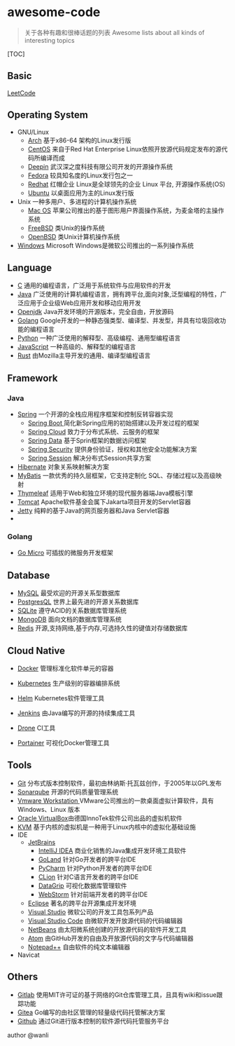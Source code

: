 # awesome-code

> 关于各种有趣和很棒话题的列表 Awesome lists about all kinds of interesting topics

[TOC]

## Basic

[LeetCode](https://leetcode-cn.com/)

## Operating System

- GNU/Linux
  - [Arch](https://www.archlinux.org/) 基于x86-64 架构的Linux发行版 
  - [CentOS](https://www.centos.org/) 来自于Red Hat Enterprise Linux依照开放源代码规定发布的源代码所编译而成
  - [Deepin](https://www.deepin.org/) 武汉深之度科技有限公司开发的开源操作系统
  - [Fedora](https://getfedora.org/) 较具知名度的Linux发行包之一
  - [Redhat](https://www.redhat.com/zh/technologies/linux-platforms/enterprise-linux) 红帽企业 Linux是全球领先的企业 Linux 平台, 开源操作系统(OS)
  - [Ubuntu](https://ubuntu.com/) 以桌面应用为主的Linux发行版
- Unix 一种多用户、多进程的计算机操作系统
  - [Mac OS](https://www.apple.com/macos) 苹果公司推出的基于图形用户界面操作系统，为麦金塔的主操作系统
  - [FreeBSD](https://www.freebsd.org/) 类Unix的操作系统
  - [OpenBSD](https://www.openbsd.org/) 类Unix计算机操作系统
- [Windows](https://www.microsoft.com/en-us/windows/get-windows-10) Microsoft Windows是微软公司推出的一系列操作系统

## Language

- [C](https://en.wikipedia.org/wiki/C_(programming_language)) 通用的编程语言，广泛用于系统软件与应用软件的开发
- [Java](https://www.oracle.com/technetwork/java/javase/downloads/index.html) 广泛使用的计算机编程语言，拥有跨平台,面向对象,泛型编程的特性，广泛应用于企业级Web应用开发和移动应用开发
- [Openjdk](https://openjdk.java.net/) Java开发环境的开源版本，完全自由，开放源码
- [Golang](https://golang.org/) Google开发的一种静态强类型、编译型、并发型，并具有垃圾回收功能的编程语言
- [Python](https://www.python.org) 一种广泛使用的解释型、高级编程、通用型编程语言
- [JavaScript](https://www.w3schools.com/js/) 一种高级的、解释型的编程语言
- [Rust](https://www.rust-lang.org/) 由Mozilla主导开发的通用、编译型编程语言

## Framework

### Java

- [Spring](https://openjdk.java.net/) 一个开源的全栈应用程序框架和控制反转容器实现
  - [Spring Boot ](https://spring.io/projects/spring-boot)简化新Spring应用的初始搭建以及开发过程的框架
  - [Spring Cloud](https://spring.io/projects/spring-cloud) 致力于分布式系统、云服务的框架
  - [Spring Data](https://spring.io/projects/spring-data) 基于Sprin框架的数据访问框架
  - [Spring Security](https://spring.io/projects/spring-security) 提供身份验证，授权和其他安全功能解决方案
  - [Spring Session](https://spring.io/projects/spring-session) 解决分布式Session共享方案
- [Hibernate](http://hibernate.org/) 对象关系映射解决方案
- [MyBatis](https://mybatis.org/mybatis-3/zh/index.html) 一款优秀的持久层框架，它支持定制化 SQL、存储过程以及高级映射
- [Thymeleaf](https://www.thymeleaf.org/) 适用于Web和独立环境的现代服务器端Java模板引擎
- [Tomcat](http://tomcat.apache.org/) Apache软件基金会属下Jakarta项目开发的Servlet容器
- [Jetty](https://www.eclipse.org/jetty/) 纯粹的基于Java的网页服务器和Java Servlet容器
- 

### Golang

- [Go Micro](https://go-micro.dev/) 可插拔的微服务开发框架

## Database

- [MySQL](https://www.mysql.com/cn/) 最受欢迎的开源关系型数据库
- [PostgresQL](https://www.postgresql.org) 世界上最先进的开源关系数据库
- [SQLite](https://www.sqlite.org/index.html) 遵守ACID的关系数据库管理系统
- [MongoDB](https://www.mongodb.com/) 面向文档的数据库管理系统
- [Redis](https://redis.io/) 开源,支持网络,基于内存,可选持久性的键值对存储数据库

## Cloud Native

- [Docker](https://www.docker.com/) 管理标准化软件单元的容器

- [Kubernetes](https://kubernetes.io/zh/) 生产级别的容器编排系统

- [Helm](https://helm.sh/) Kubernetes软件管理工具

- [Jenkins](https://jenkins.io/zh/) 由Java编写的开源的持续集成工具

- [Drone](https://drone.io/) CI工具

- [Portainer](https://www.portainer.io/) 可视化Docker管理工具

  

  

## Tools

- [Git](https://git-scm.com/) 分布式版本控制软件，最初由林纳斯·托瓦兹创作，于2005年以GPL发布
- [Sonarqube](https://www.sonarqube.org/) 开源的代码质量管理系统
- [Vmware Workstation ](https://www.vmware.com/products/workstation-pro.html)VMware公司推出的一款桌面虚拟计算软件，具有Windows、Linux 版本
- [Oracle VirtualBox](https://www.virtualbox.org/)由德国InnoTek软件公司出品的虚拟机软件
- [KVM](https://www.linux-kvm.org/page/Main_Page) 基于内核的虚拟机是一种用于Linux内核中的虚拟化基础设施
- IDE
  - [JetBrains](https://www.jetbrains.com/)
    - [IntelliJ IDEA](https://www.jetbrains.com/idea/) 商业化销售的Java集成开发环境工具软件
    - [GoLand](https://www.jetbrains.com/go/) 针对Go开发者的跨平台IDE
    - [PyCharm](https://www.jetbrains.com/pycharm/) 针对Python开发者的跨平台IDE
    - [CLion](https://www.jetbrains.com/clion/) 针对C语言开发者的跨平台IDE
    - [DataGrip](https://www.jetbrains.com/datagrip/) 可视化数据库管理软件
    - [WebStorm](https://www.jetbrains.com/webstorm/) 针对前端开发者的跨平台IDE
  - [Eclipse](https://www.eclipse.org/) 著名的跨平台开源集成开发环境
  - [Visual Studio](https://visualstudio.microsoft.com/) 微软公司的开发工具包系列产品
  - [Visual Studio Code](https://code.visualstudio.com/) 由微软开发开放源代码的代码编辑器
  - [NetBeans](https://netbeans.org/) 由太阳微系统创建的开放源代码的软件开发工具
  - [Atom](https://atom.io/) 由GitHub开发的自由及开放源代码的文字与代码编辑器
  - [Notepad++](https://notepad-plus-plus.org/) 自由软件的纯文本编辑器
- Navicat

## Others

- [Gitlab](https://gitlab.com/) 使用MIT许可证的基于网络的Git仓库管理工具，且具有wiki和issue跟踪功能
- [Gitea](https://github.com/go-gitea/gitea) Go编写的由社区管理的轻量级代码托管解决方案
- [Github](https://github.com/) 通过Git进行版本控制的软件源代码托管服务平台

author @wanli